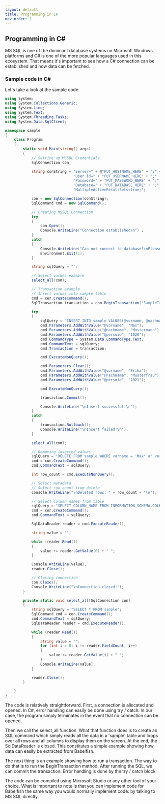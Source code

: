 ```yaml
---
layout: default
title: Programming in C#
nav_order: 2
---
```


## Programming in C#

MS SQL is one of the dominant database systems on Microsoft Windows
platforms and C# is one of the more popular languages used in this ecosystem.
That means it's important to see how a C# connection can be established and how
data can be fetched. 

### Sample code in C#

Let's take a look at the sample code:

```c#
using System;
using System.Collections.Generic;
using System.Linq;
using System.Text;
using System.Threading.Tasks;
using System.Data.SqlClient;

namespace sample
{
    class Program
    {
        static void Main(string[] args)
        {
            // Setting up MSSQL Credentials
            SqlConnection con;

            string conString = "Server=" + @"PUT_HOSTNAME_HERE" + ";" +
                               "User id=" + "PUT_USERNAME_HERE" + ";" +
                               "Password=" + "PUT_PASSWORD_HERE" + ";" +
                               "Database=" + "PUT_DATABASE_HERE" + ";" +
                               "MultipleActiveResultSets=true;";

            con = new SqlConnection(conString);
            SqlCommand cmd = new SqlCommand();

            // Creating MSSQL Connection
            try
            {
                con.Open();
                Console.WriteLine("Connection established\n") ;
            }
            catch
            {
                Console.WriteLine("Can not connect to database!\nPlease check credentials!");
                Environment.Exit(1);
            }

            string sqlQuery = "";

            // Select values example
            select_all(con);

            // Transaction example
            // Insert values into sample table
            cmd = con.CreateCommand();
            SqlTransaction transaction = con.BeginTransaction("SampleTransaction");

            try
            {
                sqlQuery = "INSERT INTO sample VALUES(@vorname, @nachname, @persoid)";
                cmd.Parameters.AddWithValue("@vorname", "Max");
                cmd.Parameters.AddWithValue("@nachname", "Mustermann");
                cmd.Parameters.AddWithValue("@persoid", "1020");
                cmd.CommandType = System.Data.CommandType.Text;
                cmd.CommandText = sqlQuery;
                cmd.Transaction = transaction;

                cmd.ExecuteNonQuery();

                cmd.Parameters.Clear();
                cmd.Parameters.AddWithValue("@vorname", "Erika");
                cmd.Parameters.AddWithValue("@nachname", "Musterfrau");
                cmd.Parameters.AddWithValue("@persoid", "1021");

                cmd.ExecuteNonQuery();

                transaction.Commit();

                Console.WriteLine("\nInsert successful!\n");
            }
            catch
            {
                transaction.Rollback();
                Console.WriteLine("\nInsert failed!\n");
            }

            select_all(con);

            // Removing inserted values
            sqlQuery = "DELETE FROM sample WHERE vorname = 'Max' or vorname = 'Erika'";
            cmd = con.CreateCommand();
            cmd.CommandText = sqlQuery;

            int row_count = cmd.ExecuteNonQuery();

            // Select metadata
            // Select row count from delete
            Console.WriteLine("\nDeleted rows: " + row_count + "\n");

            // Select column names from table
            sqlQuery = "SELECT COLUMN_NAME FROM INFORMATION_SCHEMA.COLUMNS WHERE TABLE_NAME = 'sample'";
            cmd = con.CreateCommand();
            cmd.CommandText = sqlQuery;

            SqlDataReader reader = cmd.ExecuteReader();

            string value = "";

            while (reader.Read())
            {
                value += reader.GetValue(0) + " ";
            }

            Console.WriteLine(value);
            reader.Close();

            // Closing connection
            con.Close();
            Console.WriteLine("\nConnection closed!");
        }

        private static void select_all(SqlConnection con)
        {
            string sqlQuery = "SELECT * FROM sample";
            SqlCommand cmd = con.CreateCommand();
            cmd.CommandText = sqlQuery;
            SqlDataReader reader = cmd.ExecuteReader();

            while (reader.Read())
            {
                string value = "";
                for (int i = 0; i != reader.FieldCount; i++)
                {
                    value += reader.GetValue(i) + " ";
                }
                Console.WriteLine(value);
            }

            reader.Close();
        }

    }
}
```

The code is relatively straightforward. First, a connection is allocated and
opened. In C#, error handling can easily be done using try / catch. In our case,
the program simply terminates in the event that no connection can be opened. 

Then we call the select\_all function. What that function does is to create an SQL command
which simply reads all the data in a 'sample' table and loops over all rows and
all columns to display them on the screen. At the end, the SqlDataReader is
closed. This constitutes a simple example showing how data can easily be extracted from
Babelfish.

The next thing is an example showing how to run a transaction. The way to do
that is to run the BeginTransaction method. After running the SQL, we can commit
the transaction. Error handling is done by the try / catch block.

The code can be compiled using Microsoft Studio or any other tool of your
choice. What is important to note is that you can implement code for Babelfish
the same way you would normally implement code: by talking to MS SQL directly.


